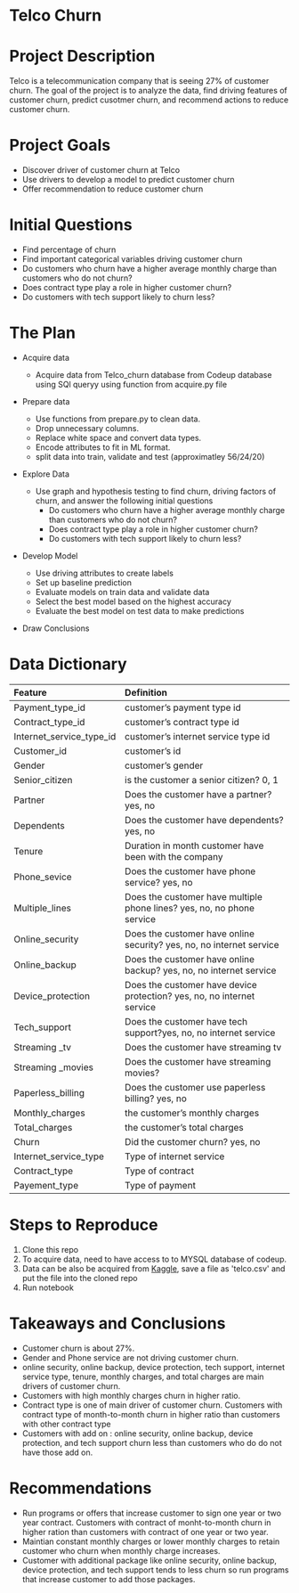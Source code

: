 # Telco Churn

# Project Description

Telco is a telecommunication company that is seeing 27%  of customer churn. The goal of the project is to analyze the data, find driving features of customer churn, predict cusotmer churn, and recommend actions to reduce customer churn.  

# Project Goals
* Discover driver of customer churn at Telco
* Use drivers to develop a model to predict customer churn
* Offer recommendation to reduce customer churn

# Initial Questions
* Find percentage of churn
* Find important categorical variables driving customer churn
* Do customers who churn have a higher average monthly charge than customers who do not churn?
* Does contract type play a role in higher customer churn?
* Do customers with tech support likely to churn less?

# The Plan

* Acquire data
    * Acquire data from Telco_churn database from Codeup database using SQl queryy using function from acquire.py file

* Prepare data
    * Use functions from prepare.py to clean data. 
    * Drop unnecessary columns. 
    * Replace white space and convert data types.
    * Encode attributes to fit in ML format.
    * split data into train, validate and test (approximatley 56/24/20)

* Explore Data
    * Use graph and hypothesis testing to find churn, driving factors of churn, and answer the following initial questions
        * Do customers who churn have a higher average monthly charge than customers who do not churn?
        * Does contract type play a role in higher customer churn?
        * Do customers with tech support likely to churn less?

* Develop Model
    * Use driving attributes to create labels
    * Set up baseline prediction
    * Evaluate models on train data and validate data
    * Select the best model based on the highest accuracy 
    * Evaluate the best model on test data to make predictions

* Draw Conclusions

# Data Dictionary
| Feature | Definition |
|:--------|:-----------|
Payment_type_id|customer’s payment type id| 1, 2, 3, 4|
| Contract_type_id| customer’s contract type id| 1, 2, 3|
| Internet_service_type_id| customer’s internet service type id| 1, 2, ,3, 4|
|  Customer_id| customer’s id|
|  Gender| customer’s gender| male, female|
|  Senior_citizen| is the customer a senior citizen? 0, 1|
|  Partner| Does the customer have a partner? yes, no|
|  Dependents| Does the customer have dependents? yes, no|
|  Tenure| Duration in month customer have been with the company|
|  Phone_sevice| Does the customer have phone service? yes, no|
|  Multiple_lines | Does the customer have multiple phone lines? yes, no, no phone service|
|  Online_security| Does the customer have online security? yes, no, no internet service|
|  Online_backup| Does the customer have online backup? yes, no, no internet service|
|  Device_protection| Does the customer have device protection? yes, no, no internet service|
|  Tech_support| Does the customer have tech support?yes, no, no internet service|
|  Streaming _tv| Does the customer have streaming tv| yes, no, no internet service|
|  Streaming _movies| Does the customer have streaming movies?| yes, no, no internet service|
|  Paperless_billing| Does the customer use paperless billing? yes, no|
|  Monthly_charges| the customer’s monthly charges|
|  Total_charges| the customer’s total charges|
|  Churn| Did the customer churn? yes, no|
|  Internet_service_type| Type of internet service| fiber, DSL, none|
|  Contract_type| Type of contract| two year, one year, month-to-month|
|  Payement_type| Type of payment| electronic, mailed check, bank transfer (automatic), credit card (automatic)|

# Steps to Reproduce
1. Clone this repo 
2. To acquire data, need to have access to to MYSQL database of codeup. 
3. Data can be also be acquired from [Kaggle](https://www.kaggle.com/datasets/blastchar/telco-customer-churn), save a file as 'telco.csv' and put the file into the cloned repo 
5. Run notebook

# Takeaways and Conclusions
* Customer churn is about 27%.
* Gender and Phone service are not driving customer churn.
* online security, online backup, device protection, tech support, internet service type, tenure, monthly charges, and total charges are main drivers of customer churn.
* Customers with high monthly charges churn in higher ratio.
* Contract type is one of main driver of customer churn. Customers with contract type of month-to-month churn in higher ratio than customers with other contract type
* Customers with add on : online security, online backup, device protection, and tech support churn less than customers who do do not have those add on.

# Recommendations
* Run programs or offers that increase customer to sign one year or two year contract. Customers with contract of monht-to-month churn in higher ration than customers with contract of one year or two year.
* Maintian constant monthly charges or lower monthly charges to retain customer who churn when monthly charge increases.
* Customer with additional package like online security, online backup, device protection, and tech support tends to less churn so run programs that increase customer to add those packages.







